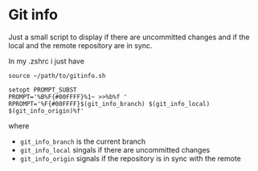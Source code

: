 # Git info
Just a small script to display if there are uncommitted changes and if the local and the remote repository are in sync.

In my .zshrc i just have
```shell
source ~/path/to/gitinfo.sh

setopt PROMPT_SUBST
PROMPT='%B%F{#00FFFF}%1~ >>%b%f '
RPROMPT='%F{#00FFFF}$(git_info_branch) $(git_info_local) $(git_info_origin)%f'
```

where
- `git_info_branch` is the current branch
- `git_info_local` singals if there are uncommitted changes
- `git_info_origin` signals if the repository is in sync with the remote
